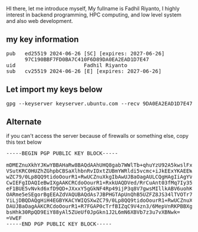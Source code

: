 HI there, let me introduce myself, My fullname 
is Fadhil Riyanto, I highly interest in backend programming,
HPC computing, and low level system and also web development.

my key information
------------------
<pre>
pub   ed25519 2024-06-26 [SC] [expires: 2027-06-26]
      97C190BBF7FD0BA7C410F6D89DA0EA2EAD1D7E47
uid                      Fadhil Riyanto <me@fadev.org>
sub   cv25519 2024-06-26 [E] [expires: 2027-06-26]
</pre>

Let import my keys below
------------------
<pre>
gpg --keyserver keyserver.ubuntu.com --recv 9DA0EA2EAD1D7E47
</pre>

Alternate
------------------
if you can't access the server because of firewalls or something else, copy this text below

<pre>
-----BEGIN PGP PUBLIC KEY BLOCK-----

mDMEZnuXkhYJKwYBBAHaRw8BAQdAAhUHQ8gab7WWlTb+qhuYzU92A5kwslFxpXpR
VSutKRC0HUZhZGhpbCBSaXlhbnRvIDxtZUBmYWRldi5vcmc+iJkEExYKAEEWIQSX
wZC79/0Lp8QQ9tidoOourR1+RwUCZnuXkgIbAwUJBaOagAULCQgHAgIiAgYVCgkI
CwIEFgIDAQIeBwIXgAAKCRCdoOourR1+RxkUAQDVed/RrCuAnt03fMq7Iy35gF2O
eF1BUE5vNvkd6xfD9QD+JXxxY5gGkNF4Rp49ijP3q8V7gwsMIllkABV6uohK0A24
OARme5eSEgorBgEEAZdVAQUBAQdAs7JBPHGTApUnQhB5UZFZ8JS34lTVOTr79fJA
YiLjDBQDAQgHiH4EGBYKACYWIQSXwZC79/0Lp8QQ9tidoOourR1+RwUCZnuXkgIb
DAUJBaOagAAKCRCdoOourR1+R7FGAP0cTrfBIZqC9V4zn3/6MepVnRKPBBXgakHF
bsHhk30RpQD9EiY88yAl5ZUeUf0JpGkn1J2L6mN6XBVb7z3u7vXBNwk=
=VwEF
-----END PGP PUBLIC KEY BLOCK-----
</pre>

